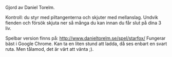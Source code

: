 Gjord av Daniel Torelm.

Kontroll: du styr med piltangenterna och skjuter med mellanslag. Undvik fienden och försök skjuta ner så många du kan innan du får slut på dina 3 liv.


Spelbar version finns på: http://www.danieltorelm.se/spel/starfox/
Fungerar bäst i Google Chrome. Kan ta en liten stund att ladda, då ses enbart en svart ruta. Men tålamod, det är värt att vänta ;).